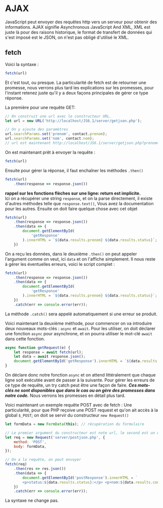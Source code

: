# AJAX

JavaScript peut envoyer des requêtes http vers un serveur pour obtenir des informations.
AJAX signifie Asynchronous JavaScript And XML, XML est juste là pour des raisons historique, le format de transfert de données qui s'est imposé est le JSON, on n'est pas obligé d'utilisé le XML. 

## fetch
Voici la syntaxe :
```javascript
fetch(url)
```
Et c'est tout, ou presque.
La particularité de fetch est de retourner une promesse, nous verrons plus tard les explications sur les promesses, pour l'instant retenez juste qu'il y a deux façons principales de gérer ce type réponse.

La première pour une requête GET:
```javascript
// 0n construit une url avec le constructeur URL.
let url = new URL('http://localhost/JS6.1/server/getjson.php');

// On y ajoute des paramètres
url.searchParams.set('prenom', contact.prenom);
url.searchParams.set('nom', contact.nom);
// url est maintenant http://localhost/JS6.1/server/getjson.php?prenom=test&nom=test
```

On est maintenant prêt à envoyer la requête :
```javascript
fetch(url)
```

Ensuite pour gérer la réponse, il faut enchaîner les méthodes `.then()`
```javascript
fetch(url)
    .then(response => response.json())
```
**rappel sur les fonctions flèches sur une ligne: return est implicite.**  
Ici on a récupérer une string `response`, et on la parse directement, il existe d'autres méthodes telle que `response.text()`, Vous avez la documentation pour les autres.
Ensuite on doit faire quelque chose avec cet objet
```javascript
fetch(url)
    .then(response => response.json())
    .then(data => {
        document.getElementById(
            'getResponse'
        ).innerHTML = `${data.results.prenom} ${data.results.status}`;
    })
```
On a reçu les données, dans le deuxième `.then()` on peut appeler l'argument comme on veut, ici `data` et on l'affiche simplement.
Il nous reste à gérer les éventuelles erreurs, voici le script complet :
```javascript
fetch(url)
    .then(response => response.json())
    .then(data => {
        document.getElementById(
            'getResponse'
        ).innerHTML = `${data.results.prenom} ${data.results.status}`;
    })
    .catch(err => console.error(err));
```
La méthode `.catch()` sera appelé automatiquement si une erreur se produit.

Voici maintenant la deuxième méthode, pour commencer on va introduire deux nouveaux mots-clés : `async` et `await`.
Pour les utiliser, on doit déclarer une fonction `async` pour asynchrone, et on pourra utiliser le mot-clé `await` dans cette fonction.
```javascript
async function getRequest(e) {
    let response = await fetch(url);
    let data = await response.json();
    document.getElementById('getResponse').innerHTML = `${data.results.prenom} ${data.results.status}`; 
}
```
On déclare donc notre fonction `async` et on attend littéralement que chaque ligne soit exécutée avant de passer à la suivante.
Pour gérer les erreurs de ce type de requête, un try catch peut être une façon de faire.
**_Ces mots-clés ne sont disponibles que dans le cas ou on gère des promesses dans notre code._**
Nous verrons les promesses en détail plus tard.


Voici maintenant un exemple requête POST avec de fetch :
Une particularité, pour que PHP reçoive une POST request et qu'on ait accès à la global `$_POST`; on doit se servir du constructeur `new Request()`
```javascript
let formData = new FormData(this); // récupération du formulaire

// Le premier argument du constructeur est note url, le second est un objet option
let req = new Request('server/postjson.php', {
    method: 'POST',
    body: formData,
});

// On a la requête, on peut envoyer
fetch(req)
    .then(res => res.json())
    .then(data => {
        document.getElementById('postResponse').innerHTML = `
        <p>status:${data.results.status}:</p> <p>nom:${data.results.contact.nom},</p><p>prenom: ${data.results.contact.prenom}</p>`;
    })
    .catch(err => console.error(err));
```
La syntaxe ne change pas.
